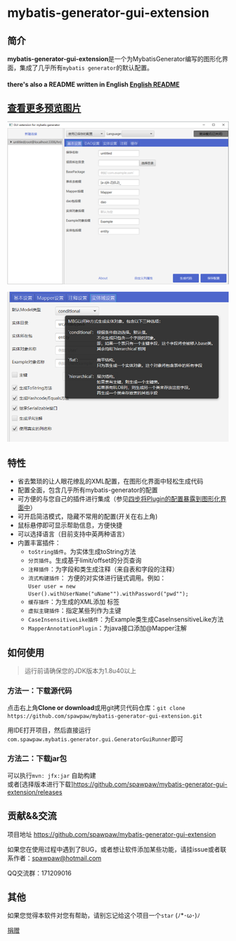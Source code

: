 # mybatis-generator-gui-extension

## 简介
**mybatis-generator-gui-extension**是一个为MybatisGenerator编写的图形化界面，集成了几乎所有`mybatis generator`的默认配置。

#### there's also a README written in English [English README](./README-en.md)

## [查看更多预览图片](./wiki/PREVIEW.md)


![示例图片](./wiki/images/main_window.png)

![示例图片](./wiki/images/tooltip_example.png)

## 特性
- 省去繁琐的让人眼花缭乱的XML配置，在图形化界面中轻松生成代码
- 配置全面，包含几乎所有mybatis-generator的配置
- 可方便的与您自己的插件进行集成（参见[四步将Plugin的配置暴露到图形化界面中](./wiki/IntegrationOfYourPlugin.md)）
- 可开启简洁模式，隐藏不常用的配置(开关在右上角)
- 鼠标悬停即可显示帮助信息，方便快捷
- 可以选择语言（目前支持中英两种语言）
- 内置丰富插件：
    - `toString插件`。为实体生成toString方法
    - `分页插件`。生成基于limit/offset的分页查询
    - `注释插件`：为字段和类生成注释（来自表和字段的注释）
    - `流式构建插件`：  方便的对实体进行链式调用。例如：    
            ```
            User user = new User().withUserName("uName"").withPassword("pwd"");
            ```  
    - `缓存插件`：为生成的XML添加 <cache> 标签
    - `虚拟主键插件`：指定某些列作为主键
    - `CaseInsensitiveLike插件`：为Example类生成CaseInsensitiveLike方法
    - `MapperAnnotationPlugin`：为java接口添加@Mapper注解
    
## 如何使用

> 运行前请确保您的JDK版本为1.8u40以上

### 方法一：下载源代码
点击右上角**Clone or download**或用git拷贝代码仓库：`git clone https://github.com/spawpaw/mybatis-generator-gui-extension.git`

用IDE打开项目，然后直接运行`com.spawpaw.mybatis.generator.gui.GeneratorGuiRunner`即可


### 方法二：下载jar包
可以执行`mvn: jfx:jar` 自助构建  
或者[选择版本进行下载]<https://github.com/spawpaw/mybatis-generator-gui-extension/releases>  


## 贡献&&交流
项目地址 https://github.com/spawpaw/mybatis-generator-gui-extension  

如果您在使用过程中遇到了BUG，或者想让软件添加某些功能，请挂issue或者联系作者：<spawpaw@hotmail.com>

QQ交流群：171209016

## 其他
如果您觉得本软件对您有帮助，请别忘记给这个项目一个`star`   (ﾉ*･ω･)ﾉ

[捐赠](./wiki/donate.md)